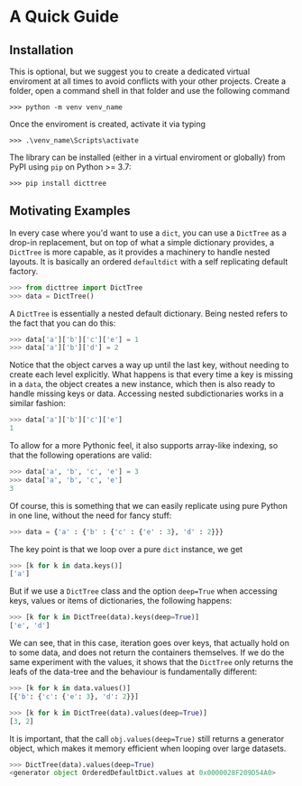 # A Quick Guide

## Installation

This is optional, but we suggest you to create a dedicated virtual enviroment at all times to avoid conflicts with your other projects. Create a folder, open a command shell in that folder and use the following command

```console
>>> python -m venv venv_name
```

Once the enviroment is created, activate it via typing

```console
>>> .\venv_name\Scripts\activate
```

The library can be installed (either in a virtual enviroment or globally) from PyPI using `pip` on Python >= 3.7:

```console
>>> pip install dicttree
```

## Motivating Examples

In every case where you'd want to use a `dict`, you can use a `DictTree` as a drop-in replacement, but on top of what a simple dictionary provides, a `DictTree` is more capable, as it provides a machinery to handle nested layouts. It is basically an ordered `defaultdict` with a self replicating default factory.

```python
>>> from dicttree import DictTree
>>> data = DictTree()
```

A `DictTree` is essentially a nested default dictionary. Being nested refers to the fact that you can do this:

```python
>>> data['a']['b']['c']['e'] = 1
>>> data['a']['b']['d'] = 2
```

Notice that the object carves a way up until the last key, without needing to create each level explicitly. What happens is that every time a key is missing in a `data`, the object creates a new instance, which then is also ready to handle missing keys or data. Accessing nested subdictionaries works in a similar fashion:

```python
>>> data['a']['b']['c']['e']
1
```

To allow for a more Pythonic feel, it also supports array-like indexing, so that the following operations are valid:

```python
>>> data['a', 'b', 'c', 'e'] = 3
>>> data['a', 'b', 'c', 'e']
3
```

Of course, this is something that we can easily replicate using pure Python in one line, without the need for fancy stuff:

```python
>>> data = {'a' : {'b' : {'c' : {'e' : 3}, 'd' : 2}}}    
```

The key point is that we loop over a pure `dict` instance, we get

```python
>>> [k for k in data.keys()]
['a']    
```

But if we use a `DictTree` class and the option `deep=True` when accessing
keys, values or items of dictionaries, the following happens:

```python
>>> [k for k in DictTree(data).keys(deep=True)]
['e', 'd']    
```

We can see, that in this case, iteration goes over keys, that actually hold on to some data, and does not return the containers themselves. If we do the same experiment with the values, it shows that the `DictTree` only returns the leafs of the data-tree and the behaviour is fundamentally different:

```python
>>> [k for k in data.values()]
[{'b': {'c': {'e': 3}, 'd': 2}}]    
```

```python
>>> [k for k in DictTree(data).values(deep=True)]
[3, 2]    
```

It is important, that the call `obj.values(deep=True)` still returns a generator object, which makes it memory efficient when looping over large datasets.

```python
>>> DictTree(data).values(deep=True)
<generator object OrderedDefaultDict.values at 0x0000028F209D54A0>    
```
